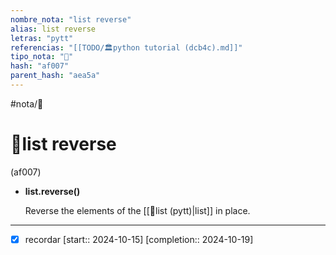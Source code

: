 ```yaml
---
nombre_nota: "list reverse"
alias: list reverse
letras: "pytt"
referencias: "[[TODO/🏛️python tutorial (dcb4c).md]]"
tipo_nota: "📑"
hash: "af007"
parent_hash: "aea5a"
---
```


#nota/📑

# 📑list reverse
<div class="hash">(af007)</div>




- __list.reverse()__

	Reverse the elements of the [[📑list (pytt)|list]] in place.




---
- [x] recordar  [start:: 2024-10-15]  [completion:: 2024-10-19]